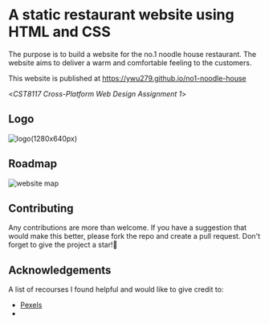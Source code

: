 #  A static restaurant website using HTML and CSS
The purpose is to build a website for the no.1 noodle house restaurant. The website aims to deliver a warm and comfortable feeling to the customers.

This website is published at https://ywu279.github.io/no1-noodle-house

<*CST8117 Cross-Platform Web Design Assignment 1*>

## Logo
![logo(1280x640px)](https://user-images.githubusercontent.com/58931129/162600484-8d342fd2-d1f7-460d-afc3-b9a7a2970d85.png)

## Roadmap
![website map](https://user-images.githubusercontent.com/58931129/167337561-ac48eedc-ed82-4575-82b5-eb545eaffb74.png)

## Contributing
Any contributions are more than welcome. If you have a suggestion that would make this better, please fork the repo and create a pull request. Don't forget to give the project a star!:star2:

## Acknowledgements
A list of recourses I found helpful and would like to give credit to:
- [Pexels](https://www.pexels.com/)
- 



